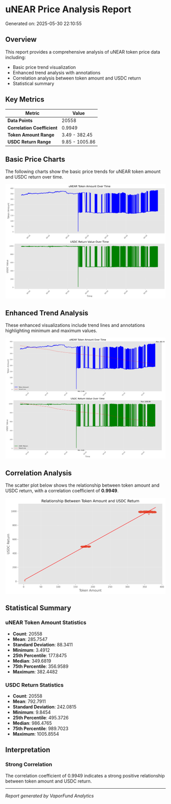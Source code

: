 # uNEAR Price Analysis Report

Generated on: 2025-05-30 22:10:55

## Overview

This report provides a comprehensive analysis of uNEAR token price data including:
- Basic price trend visualization
- Enhanced trend analysis with annotations
- Correlation analysis between token amount and USDC return
- Statistical summary

## Key Metrics

| Metric | Value |
|--------|-------|
| **Data Points** | 20558 |
| **Correlation Coefficient** | 0.9949 |
| **Token Amount Range** | 3.49 - 382.45 |
| **USDC Return Range** | 9.85 - 1005.86 |

## Basic Price Charts

The following charts show the basic price trends for uNEAR token amount and USDC return over time.

![uNEAR Basic Price Charts](https://raw.githubusercontent.com/VaporFund/weekly-reports/main/chart_images/uNEAR_price_charts.png)

## Enhanced Trend Analysis

These enhanced visualizations include trend lines and annotations highlighting minimum and maximum values.

![uNEAR Enhanced Trend Charts](https://raw.githubusercontent.com/VaporFund/weekly-reports/main/chart_images/uNEAR_price_charts_with_trend.png)

## Correlation Analysis

The scatter plot below shows the relationship between token amount and USDC return, with a correlation coefficient of **0.9949**.

![uNEAR Correlation Analysis](https://raw.githubusercontent.com/VaporFund/weekly-reports/main/chart_images/uNEAR_relationship_chart.png)

## Statistical Summary

### uNEAR Token Amount Statistics
- **Count**: 20558
- **Mean**: 285.7547
- **Standard Deviation**: 88.3411
- **Minimum**: 3.4912
- **25th Percentile**: 177.8475
- **Median**: 349.6819
- **75th Percentile**: 356.9589
- **Maximum**: 382.4482

### USDC Return Statistics
- **Count**: 20558
- **Mean**: 792.7911
- **Standard Deviation**: 242.0815
- **Minimum**: 9.8454
- **25th Percentile**: 495.3726
- **Median**: 986.4765
- **75th Percentile**: 989.7023
- **Maximum**: 1005.8554

## Interpretation

### Strong Correlation

The correlation coefficient of 0.9949 indicates a strong positive relationship between token amount and USDC return.

---

*Report generated by VaporFund Analytics*
